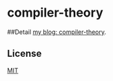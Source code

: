 # compiler-theory
##Detail
[my blog: compiler-theory](http://huang-zhi.github.io/undergraduate/2012/08/19/Compiler-theory/).
## License

[MIT](http://opensource.org/licenses/MIT)
